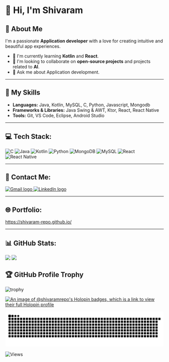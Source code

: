 # 👋 Hi, I'm Shivaram

## 💫 About Me

I'm a passionate **Application developer** with a love for creating intuitive and beautiful app experiences.

* 🌱 I'm currently learning **Kotlin** and **React**.
* 👯 I'm looking to collaborate on **open-source projects** and projects related to **AI**.
* 💬 Ask me about Application development.

---
## 🚀 My Skills

* **Languages:** Java, Kotlin, MySQL, C, Python, Javascript, Mongodb
* **Frameworks & Libraries:** Java Swing & AWT, Ktor, React, React Native
* **Tools:** Git, VS Code, Eclipse, Android Studio

---
## 💻 Tech Stack:
![C](https://img.shields.io/badge/c-%2300599C.svg?style=flat-square&logo=c&logoColor=white) 
![Java](https://img.shields.io/badge/java-%23ED8B00.svg?style=flat-square&logo=openjdk&logoColor=white) 
![Kotlin](https://img.shields.io/badge/kotlin-%237F52FF.svg?style=flat-square&logo=kotlin&logoColor=white) 
![Python](https://img.shields.io/badge/python-3670A0?style=flat-square&logo=python&logoColor=ffdd54) 
![MongoDB](https://img.shields.io/badge/MongoDB-%234ea94b.svg?style=flat-square&logo=mongodb&logoColor=white)
![MySQL](https://img.shields.io/badge/mysql-4479A1.svg?style=flat-square&logo=mysql&logoColor=white) 
![React](https://img.shields.io/badge/react-%2320232a.svg?style=flat-square&logo=react&logoColor=%2361DAFB)
![React Native](https://img.shields.io/badge/react_native-%2320232a.svg?style=flat-square&logo=react&logoColor=%2361DAFB)

---
## 📧 Contact Me:
<a href="mailto:shivaramshiva370@gmail.com" target="_blank">
  <img src="https://skillicons.dev/icons?i=gmail" width="47" height="35" alt="Gmail logo" />
</a>
<a href="https://www.linkedin.com/in/shivaram-t-s-b32b90288/" target="_blank">
  <img src="https://skillicons.dev/icons?i=linkedin" width="47" height="35" alt="LinkedIn logo" />
</a>

---
## 🌐 Portfolio:
https://shivaram-repo.github.io/

---
## 📊 GitHub Stats:
![](https://nirzak-streak-stats.vercel.app/?user=shivaram-repo&theme=rose_pine&hide_border=false)
![](https://github-readme-stats.vercel.app/api/top-langs/?username=shivaram-repo&theme=rose_pine&hide_border=false&include_all_commits=true&count_private=true&layout=compact)

## 🏆 GitHub Profile Trophy

![trophy](https://github-profile-trophy.vercel.app/?username=shivaram-repo&column=10&theme=matrix)

[![An image of @shivaramrepo's Holopin badges, which is a link to view their full Holopin profile](https://holopin.me/shivaramrepo)](https://holopin.io/@shivaramrepo)

<picture>
  <source media="(prefers-color-scheme: dark)" srcset="https://raw.githubusercontent.com/shivaram-repo/shivaram-repo/output/github-snake-dark.svg" />
  <source media="(prefers-color-scheme: light)" srcset="https://raw.githubusercontent.com/shivaram-repo/shivaram-repo/output/github-snake.svg" />
  <img alt="github-snake" src="https://raw.githubusercontent.com/shivaram-repo/shivaram-repo/output/github-snake.svg" />
</picture>


![Views](https://api.visitorbadge.io/api/visitors?path=https%3A%2F%2Fgithub.com%2Fshivaram-repo&countColor=%23263759)

